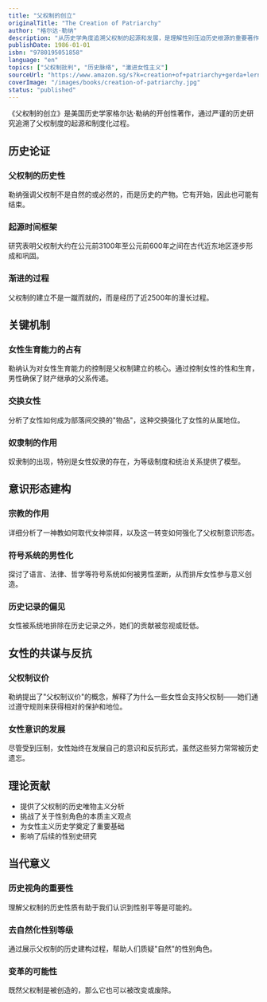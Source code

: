 ```yaml
---
title: "父权制的创立"
originalTitle: "The Creation of Patriarchy"
author: "格尔达·勒纳"
description: "从历史学角度追溯父权制的起源和发展，是理解性别压迫历史根源的重要著作。"
publishDate: 1986-01-01
isbn: "9780195051858"
language: "en"
topics: ["父权制批判", "历史脉络", "激进女性主义"]
sourceUrl: "https://www.amazon.sg/s?k=creation+of+patriarchy+gerda+lerner&tag=inkrupt-22"
coverImage: "/images/books/creation-of-patriarchy.jpg"
status: "published"
---
```


《父权制的创立》是美国历史学家格尔达·勒纳的开创性著作，通过严谨的历史研究追溯了父权制度的起源和制度化过程。

## 历史论证

### 父权制的历史性
勒纳强调父权制不是自然的或必然的，而是历史的产物。它有开始，因此也可能有结束。

### 起源时间框架
研究表明父权制大约在公元前3100年至公元前600年之间在古代近东地区逐步形成和巩固。

### 渐进的过程
父权制的建立不是一蹴而就的，而是经历了近2500年的漫长过程。

## 关键机制

### 女性生育能力的占有
勒纳认为对女性生育能力的控制是父权制建立的核心。通过控制女性的性和生育，男性确保了财产继承的父系传递。

### 交换女性
分析了女性如何成为部落间交换的"物品"，这种交换强化了女性的从属地位。

### 奴隶制的作用
奴隶制的出现，特别是女性奴隶的存在，为等级制度和统治关系提供了模型。

## 意识形态建构

### 宗教的作用
详细分析了一神教如何取代女神崇拜，以及这一转变如何强化了父权制意识形态。

### 符号系统的男性化
探讨了语言、法律、哲学等符号系统如何被男性垄断，从而排斥女性参与意义创造。

### 历史记录的偏见
女性被系统地排除在历史记录之外，她们的贡献被忽视或贬低。

## 女性的共谋与反抗

### 父权制议价
勒纳提出了"父权制议价"的概念，解释了为什么一些女性会支持父权制——她们通过遵守规则来获得相对的保护和地位。

### 女性意识的发展
尽管受到压制，女性始终在发展自己的意识和反抗形式，虽然这些努力常常被历史遗忘。

## 理论贡献

- 提供了父权制的历史唯物主义分析
- 挑战了关于性别角色的本质主义观点
- 为女性主义历史学奠定了重要基础
- 影响了后续的性别史研究

## 当代意义

### 历史视角的重要性
理解父权制的历史性质有助于我们认识到性别平等是可能的。

### 去自然化性别等级
通过展示父权制的历史建构过程，帮助人们质疑"自然"的性别角色。

### 变革的可能性
既然父权制是被创造的，那么它也可以被改变或废除。